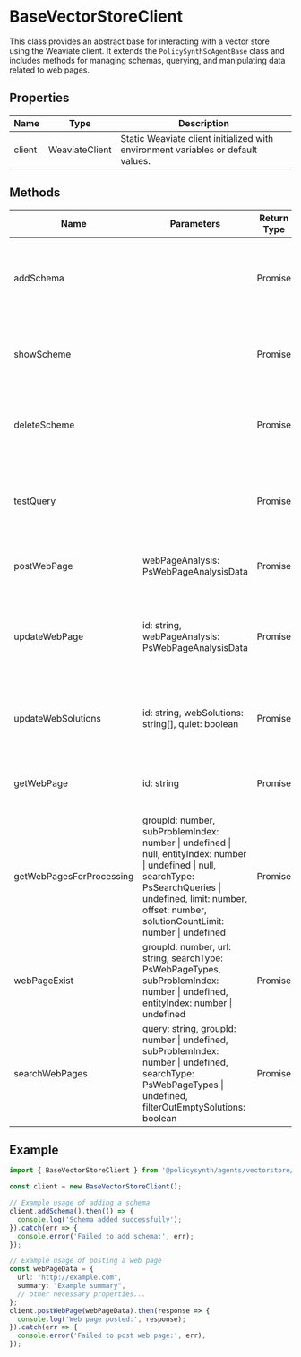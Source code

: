 # BaseVectorStoreClient

This class provides an abstract base for interacting with a vector store using the Weaviate client. It extends the `PolicySynthScAgentBase` class and includes methods for managing schemas, querying, and manipulating data related to web pages.

## Properties

| Name   | Type           | Description |
|--------|----------------|-------------|
| client | WeaviateClient | Static Weaviate client initialized with environment variables or default values. |

## Methods

| Name                     | Parameters                                             | Return Type                         | Description |
|--------------------------|--------------------------------------------------------|-------------------------------------|-------------|
| addSchema                |                                                        | Promise<void>                       | Reads a schema from a file and adds it to the Weaviate schema. |
| showScheme               |                                                        | Promise<void>                       | Retrieves and logs the current schema from Weaviate. |
| deleteScheme             |                                                        | Promise<void>                       | Deletes the 'WebPage' class from the Weaviate schema. |
| testQuery                |                                                        | Promise<any>                        | Performs a test query to retrieve web pages with specific criteria. |
| postWebPage              | webPageAnalysis: PsWebPageAnalysisData            | Promise<any>                        | Posts a web page analysis to Weaviate. |
| updateWebPage            | id: string, webPageAnalysis: PsWebPageAnalysisData| Promise<any>                        | Updates a web page analysis in Weaviate based on the provided ID. |
| updateWebSolutions       | id: string, webSolutions: string[], quiet: boolean     | Promise<any>                        | Updates the solutions for a web page in Weaviate. |
| getWebPage               | id: string                                             | Promise<PsWebPageAnalysisData> | Retrieves a web page from Weaviate by ID. |
| getWebPagesForProcessing | groupId: number, subProblemIndex: number \| undefined \| null, entityIndex: number \| undefined \| null, searchType: PsSearchQueries \| undefined, limit: number, offset: number, solutionCountLimit: number \| undefined | Promise<PsWebPageGraphQlResults> | Retrieves web pages for processing based on various criteria. |
| webPageExist             | groupId: number, url: string, searchType: PsWebPageTypes, subProblemIndex: number \| undefined, entityIndex: number \| undefined | Promise<Boolean>                    | Checks if a web page exists in Weaviate with the specified criteria. |
| searchWebPages           | query: string, groupId: number \| undefined, subProblemIndex: number \| undefined, searchType: PsWebPageTypes \| undefined, filterOutEmptySolutions: boolean | Promise<PsWebPageGraphQlResults> | Searches for web pages in Weaviate based on the query and other criteria. |

## Example

```typescript
import { BaseVectorStoreClient } from '@policysynth/agents/vectorstore/base/baseVectorStoreClient.js';

const client = new BaseVectorStoreClient();

// Example usage of adding a schema
client.addSchema().then(() => {
  console.log('Schema added successfully');
}).catch(err => {
  console.error('Failed to add schema:', err);
});

// Example usage of posting a web page
const webPageData = {
  url: "http://example.com",
  summary: "Example summary",
  // other necessary properties...
};
client.postWebPage(webPageData).then(response => {
  console.log('Web page posted:', response);
}).catch(err => {
  console.error('Failed to post web page:', err);
});
```